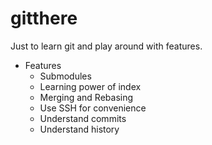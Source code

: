 # gitthere
Just to learn git and play around with features.

+ Features
    * Submodules
    * Learning power of index
    * Merging and Rebasing
    * Use SSH for convenience
    * Understand commits
    * Understand history
